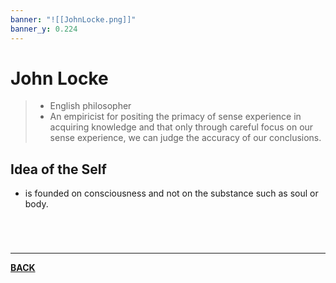 ```yaml
---
banner: "![[JohnLocke.png]]"
banner_y: 0.224
---
```

# John Locke
> - English philosopher
> - An empiricist for positing the primacy of sense experience in acquiring knowledge and that only through careful focus on our sense experience, we can judge the accuracy of our conclusions.

## Idea of the Self
- is founded on consciousness and not on the substance such as soul or body.


<br>

# 
---
**[BACK](ModernPhilosophy)**